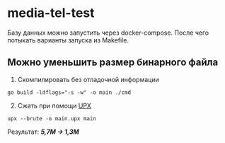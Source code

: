 # media-tel-test
Базу данных можно запустить через docker-compose.
После чего потыкать варианты запуска из Makefile.

## Можно уменьшить размер бинарного файла

1. Скомпилировать без отладочной информации
```
go build -ldflags="-s -w" -o main ./cmd
```
2. Сжать при помощи [UPX](https://upx.github.io/)
```
upx --brute -o main.upx main
```
Результат: ***5,7M -> 1,3M***
